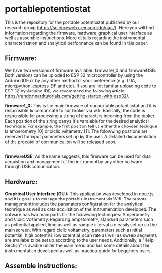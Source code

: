 # portablepotentiostat
This is the repository for the portable potentiostat published by our research group (https://scienceweb.clemson.edu/uacl/). Here you will find information regarding the firmware, hardware, graphical user interface as well as assemble instructions. More details regarding the instrumental characterization and analytical performance can be found in this paper.

Firmware:
-----------------------------------------------------------------------------------------------------------------------------------------------------------------------------------
We have two versions of firmware available: firmware1_0 and firmwareUSB. Both versions can be uploded to ESP 32 microcontroller by using the Arduino IDE or by any other method of your preference (e.g. LUA, micropython, espress IDF and etc). If you are not familiar uploading code to ESP 32 by Arduino IDE, we recommend the following article: https://randomnerdtutorials.com/getting-started-with-esp32/.

**firmware1_0:** This is the main firmware of our portable potantiostat and it is responsible to comunicate to our broker via wifi. Basically, the code is responsible for processing a string of characters incoming from the broker. Each position of the string carrys it's varaiable for the desired analytical technique. For example, the first position tell us either the choosen techique is amperometry [0] or ciclic voltametry [1]. The folowwing positions are reserved for input parameters set up by the user. A Detailed documentation of the procotol of communication will be released soon. <br/> <br/>

**firmwareUSB:** As the name suggests, this firmware can be used for data acquistion and management of the instrument by any other software through USB comunication.  


Hardware:
-----------------------------------------------------------------------------------------------------------------------------------------------------------------------------------
**Graphical User Interface (GUI):** This application was developed in node js and it is goal is to manage the portable instrument via Wifi. The remote management includes the paramaters configuration for the analytical technique as well as data acquisition of the instrumentation developed. The sofware has two main parts for the folowwing techniques: Amperometry and Ciclic Voltametry. Regarding ampetometry, standard parameters such as pottential applied, time as well as sample interval are easily set up on the main screen. With regard ciclic voltametry, parameters such as nitial potential, high potential, low potential, scan rate as well as sweep segments are availabe to be set up according to the user needs. Addtionally, a "Help Section" is avaible under the main menu and has some details about the instrumentation developed as well as practical guide for begginers users.


Assemble instructions:
-----------------------------------------------------------------------------------------------------------------------------------------------------------------------------------
